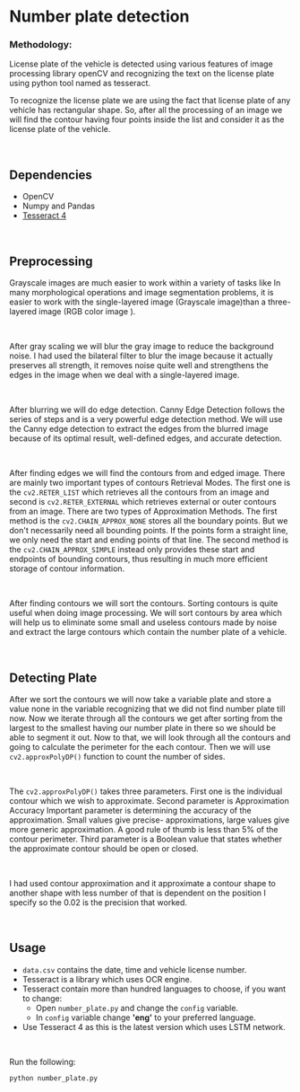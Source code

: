# Number plate detection

### Methodology:

License plate of the vehicle is detected using various features of image processing library openCV and recognizing the text on the license plate using python tool named as tesseract.

To recognize the license plate we are using the fact that license plate of any vehicle has rectangular shape. So, after all the processing of an image we will find the contour having four points inside the list and consider it as the license plate of the vehicle.
 
</br>

## Dependencies
- OpenCV
- Numpy and Pandas
- [Tesseract 4](https://github.com/tesseract-ocr/tesseract/wiki)

</br>

## Preprocessing

Grayscale images are much easier to work within a variety of tasks like In many morphological operations and image segmentation problems, it is easier to work with the single-layered image (Grayscale image)than a three-layered image (RGB color image ).

</br>

After gray scaling we will blur the gray image to reduce the background noise. I had used the bilateral filter to blur the image because it actually preserves all strength, it removes noise quite well and strengthens the edges in the image when we deal with a single-layered image.

</br>

After blurring we will do edge detection. Canny Edge Detection follows the series of steps and is a very powerful edge detection method. We will use the Canny edge detection to extract the edges from the blurred image because of its optimal result, well-defined edges, and accurate detection.

</br>

After finding edges we will find the contours from and edged image. There are mainly two important types of contours Retrieval Modes. The first one is the `cv2.RETER_LIST`  which retrieves all the contours from an image and second is `cv2.RETER_EXTERNAL`  which retrieves external or outer contours from an image. There are two types of Approximation Methods. The first method is the `cv2.CHAIN_APPROX_NONE`  stores all the boundary points. But we don't necessarily need all bounding points. If the points form a straight line, we only need the start and ending points of that line. The second method is the `cv2.CHAIN_APPROX_SIMPLE`  instead only provides these start and endpoints of bounding contours, thus resulting in much more efficient storage of contour information.

</br>

After finding contours we will sort the contours. Sorting contours is quite useful when doing image processing. We will sort contours by area which will help us to eliminate some small and useless contours made by noise and extract the large contours which contain the number plate of a vehicle.

</br>

## Detecting Plate

After we sort the contours we will now take a variable plate and store a value none in the variable recognizing that we did not find number plate till now. Now we iterate through all the contours we get after sorting from the largest to the smallest having our number plate in there so we should be able to segment it out. Now to that, we will look through all the contours and going to calculate the perimeter for the each contour. Then we will use `cv2.approxPolyDP()`  function to count the number of sides. 

</br>

The `cv2.approxPolyDP()`  takes three parameters. First one is the individual contour which we wish to approximate. Second parameter is Approximation Accuracy Important parameter is determining the accuracy of the approximation. Small values give precise- approximations, large values give more generic approximation. A good rule of thumb is less than 5% of the contour perimeter. Third parameter is a Boolean value that states whether the approximate contour should be open or closed.

</br>

I had used contour approximation and it approximate a contour shape to another shape with less number of that is dependent on the position I specify so the 0.02 is the precision that worked.

</br>

## Usage

- `data.csv`  contains the date, time and vehicle license number.
- Tesseract is a library which uses OCR engine.
- Tesseract contain more than hundred languages to choose, if you want to change:
  - Open `number_plate.py` and change the `config` variable.
  - In `config` variable change **'eng'** to your preferred language.
- Use Tesseract 4 as this is the latest version which uses LSTM network.

</br>

Run the following:

    python number_plate.py
    
 